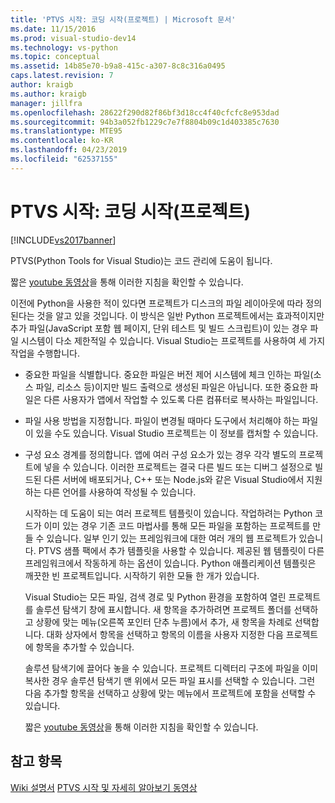 ```yaml
---
title: 'PTVS 시작: 코딩 시작(프로젝트) | Microsoft 문서'
ms.date: 11/15/2016
ms.prod: visual-studio-dev14
ms.technology: vs-python
ms.topic: conceptual
ms.assetid: 14b85e70-b9a8-415c-a307-8c8c316a0495
caps.latest.revision: 7
author: kraigb
ms.author: kraigb
manager: jillfra
ms.openlocfilehash: 28622f290d82f86bf3d18cc4f40cfcfc8e953dad
ms.sourcegitcommit: 94b3a052fb1229c7e7f8804b09c1d403385c7630
ms.translationtype: MTE95
ms.contentlocale: ko-KR
ms.lasthandoff: 04/23/2019
ms.locfileid: "62537155"
---
```

# <a name="getting-started-with-ptvs-start-coding-projects"></a>PTVS 시작: 코딩 시작(프로젝트)
[!INCLUDE[vs2017banner](../includes/vs2017banner.md)]

PTVS(Python Tools for Visual Studio)는 코드 관리에 도움이 됩니다. 
 
 짧은 [youtube 동영상](https://www.youtube.com/watch?v=KHPoVpL7zHg&list=PLReL099Y5nRdLgGAdrb_YeTdEnd23s6Ff&index=2)을 통해 이러한 지침을 확인할 수 있습니다. 
 
 이전에 Python을 사용한 적이 있다면 프로젝트가 디스크의 파일 레이아웃에 따라 정의된다는 것을 알고 있을 것입니다. 이 방식은 일반 Python 프로젝트에서는 효과적이지만 추가 파일(JavaScript 포함 웹 페이지, 단위 테스트 및 빌드 스크립트)이 있는 경우 파일 시스템이 다소 제한적일 수 있습니다. Visual Studio는 프로젝트를 사용하여 세 가지 작업을 수행합니다. 
 
- 중요한 파일을 식별합니다. 중요한 파일은 버전 제어 시스템에 체크 인하는 파일(소스 파일, 리소스 등)이지만 빌드 출력으로 생성된 파일은 아닙니다. 또한 중요한 파일은 다른 사용자가 앱에서 작업할 수 있도록 다른 컴퓨터로 복사하는 파일입니다. 
 
- 파일 사용 방법을 지정합니다. 파일이 변경될 때마다 도구에서 처리해야 하는 파일이 있을 수도 있습니다. Visual Studio 프로젝트는 이 정보를 캡처할 수 있습니다. 
 
- 구성 요소 경계를 정의합니다. 앱에 여러 구성 요소가 있는 경우 각각 별도의 프로젝트에 넣을 수 있습니다. 이러한 프로젝트는 결국 다른 빌드 또는 디버그 설정으로 빌드된 다른 서버에 배포되거나, C++ 또는 Node.js와 같은 Visual Studio에서 지원하는 다른 언어를 사용하여 작성될 수 있습니다. 
 
  시작하는 데 도움이 되는 여러 프로젝트 템플릿이 있습니다. 작업하려는 Python 코드가 이미 있는 경우 기존 코드 마법사를 통해 모든 파일을 포함하는 프로젝트를 만들 수 있습니다. 일부 인기 있는 프레임워크에 대한 여러 개의 웹 프로젝트가 있습니다. PTVS 샘플 팩에서 추가 템플릿을 사용할 수 있습니다. 제공된 웹 템플릿이 다른 프레임워크에서 작동하게 하는 옵션이 있습니다. Python 애플리케이션 템플릿은 깨끗한 빈 프로젝트입니다. 시작하기 위한 모듈 한 개가 있습니다. 
 
  Visual Studio는 모든 파일, 검색 경로 및 Python 환경을 포함하여 열린 프로젝트를 솔루션 탐색기 창에 표시합니다. 새 항목을 추가하려면 프로젝트 폴더를 선택하고 상황에 맞는 메뉴(오른쪽 포인터 단추 누름)에서 추가, 새 항목을 차례로 선택합니다. 대화 상자에서 항목을 선택하고 항목의 이름을 사용자 지정한 다음 프로젝트에 항목을 추가할 수 있습니다. 
 
  솔루션 탐색기에 끌어다 놓을 수 있습니다. 프로젝트 디렉터리 구조에 파일을 이미 복사한 경우 솔루션 탐색기 맨 위에서 모든 파일 표시를 선택할 수 있습니다. 그런 다음 추가할 항목을 선택하고 상황에 맞는 메뉴에서 프로젝트에 포함을 선택할 수 있습니다. 
 
  짧은 [youtube 동영상](https://www.youtube.com/watch?v=KHPoVpL7zHg&list=PLReL099Y5nRdLgGAdrb_YeTdEnd23s6Ff&index=2)을 통해 이러한 지침을 확인할 수 있습니다. 
 
## <a name="see-also"></a>참고 항목 
 [Wiki 설명서](https://github.com/Microsoft/PTVS/wiki/Projects) [PTVS 시작 및 자세히 알아보기 동영상](https://www.youtube.com/playlist?list=PLReL099Y5nRdLgGAdrb_YeTdEnd23s6Ff)
